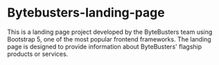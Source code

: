 # Bytebusters-landing-page
This is a landing page project developed by the ByteBusters team using Bootstrap 5, one of the most popular frontend frameworks. The landing page is designed to provide information about ByteBusters' flagship products or services.
